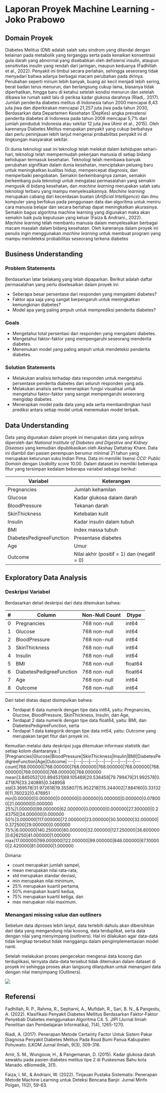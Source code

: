 # **Laporan Proyek Machine Learning - Joko Prabowo**
## **Domain Proyek**
Diabetes Melitus (DM) adalah salah satu sindrom yang ditandai dengan kelainan pada metabolik yang terganggu  serta pada  kenaikan  konsentrasi  gula  darah  yang  abnormal  yang  disebabkan oleh defisiensi insulin, ataupun sensitivitas insulin yang rendah dari jaringan, maupun keduanya (Fadhillah et al., 2022). Penyakit ini timbul secara perlahan, sehingga seseorang tidak menyadari bahwa adanya berbagai macam perubahan pada dirinya. Perubahan seperti minum lebih banyak, buang air kecil menjadi lebih sering, berat badan terus menurun, dan berlangsung cukup lama, biasanya tidak diperhatikan, hingga baru di ketahui setelah kondisi menurun dan setelah dibawa ke rumah sakit lalu di periksa kadar glukosa darahnya (Riadi,. 2017). Jumlah penderita diabetes melitus di Indonesia tahun 2000 mencapai 8,43 juta jiwa dan diperkirakan mencapai 21,257 juta jiwa pada tahun 2030, Berdasarkan data Departemen Kesehatan (DepKes) angka prevalensi penderita diabetes di Indonesia pada tahun 2008 mencapai 5,7% dari jumlah penduduk Indonesia atau sekitar 12 juta jiwa (Amir et al., 2015). Oleh karenanya Diabetes Melitus merupakan penyakit yang cukup berbahaya dan perlu peninjauan lebih lanjut mengenai probabilitas penyakit ini di lingkungan masyarakat sekitar.

Di dunia teknologi saat ini teknologi telah melekat dalam kehidupan sehari-hari, teknologi telah mempermudah pekerjaan manusia di setiap bidang kehidupan termasuk kesehatan. Teknologi telah membawa banyak perubahan signifikan dalam dunia kesehatan, menciptakan peluang baru untuk meningkatkan kualitas hidup, mempercepat diagnosis, dan memperbaiki pengobatan. Semakin berkembangnya zaman, semakin berkembang pula teknologi untuk mengatasi permasalahan yang semakin mengusik di bidang kesehatan, dan *machine learning* merupakan salah satu teknologi terbaru yang mampu menyelesaikannya. *Machine learning* merupakan cabang dari kecerdasan buatan (*Artificial Intelligence*) dan ilmu komputer yang berfokus pada penggunaan data dan algoritma untuk meniru cara manusia belajar dan secara bertahap dapat meningkatkan akurasinya. Semakin  bagus  algoritma machine  learning yang digunakan maka akan semakin baik pula keputusan yang keluar (Faiza & Andriani., 2022). *Machine learning* telah membantu manusia dalam menyelesaikan berbagai macam masalah dalam bidang kesehatan. Oleh karenanya dalam proyek ini penulis ingin menggunakan *machine learning* untuk membuat program yang mampu mendeteksi probabilitas seseorang terkena diabetes

## **Business Understanding**
### **Problem Statements**
Berdasarkan latar belakang yang telah dipaparkan. Berikut adalah daftar permasalahan yang perlu diselesaikan dalam proyek ini:
<ul>
  <li>Seberapa besar persentase dari responden yang mengalami diabetes?</li>
  <li>Faktor apa saja yang sangat berpengaruh untuk meningkatkan kemungkinan diabetes?</li>
  <li>Model apa yang paling ampuh untuk memprediksi penderita diabetes?</li>
</ul>

### **Goals**
<ul>
  <li>Mengetahui total persentasi dari responden yang mengalami diabetes.</li>
  <li>Mengetahui faktor-faktor yang mempengaruhi seseorang menderita diabetes.</li>
  <li>Menemukan model yang paling ampuh untuk mendeteksi penderita diabetes.</li>
</ul>

### **Solution Statements**
<ul>
  <li>Melakukan analisis terhadap data responden untuk mengetahui persentase penderita diabetes dari seluruh responden yang ada.</li>
  <li>Melakukan analisis serta menerapkan fungsi visualisai untuk mengetahui faktor-faktor yang sangat mempengaruhi seseorang mengidap diabetes.</li>
  <li>Menerapkan model pada data yang ada serta membandingkan hasil prediksi antara setiap model untuk menemukan model terbaik.</li>
</ul>

## **Data Understanding**
Data yang digunakan dalam proyek ini merupakan data yang aslinya diperoleh dari *National Institute of Diabetes and Digestive and Kidney Diseases* yang kemudian dipublikasikan oleh Akshay Dattatray Khare. Data ini diambil dari pasien perempuan berumur minimal 21 tahun yang merupakan keturunan suku Indian Pima. Data ini memiliki lisensi *CC0: Public Domain* dengan *Usability score* 10.00. Dalam dataset ini memiliki beberapa fitur yang tersimpan kedalam beberapa variabel sebagai berikut:

Variabel|Keterangan
----------|----------
Pregnancies|Jumlah kehamilan
Glucose|Kadar glukosa dalam darah
BloodPressure|Tekanan darah
SkinThickness|Ketebalan kulit
Insulin|Kadar insulin dalam tubuh
BMI|Index massa tubuh
DiabetesPedigreeFunction|Presentase diabetes
Age|Umur
Outcome|Nilai akhir (positif = 1) dan (negatif = 0)

## **Exploratory Data Analysis**
### **Deskripsi Variabel**
Berdasarkan detail deskripsi dari data ditemukan bahwa:

#|Column|Non-Null Count|Dtype
---|---|---|---
0|Pregnancies|768 non-null|int64
1|Glucose|768 non-null|int64
2|BloodPressure|768 non-null|int64
3|SkinThickness|768 non-null|int64
4|Insulin|768 non-null|int64
5|BMI|768 non-null|float64
6|DiabetesPedigreeFunction|768 non-null|float64
7|Age|768 non-null|int64
8|Outcome|768 non-null|int64

Dari tabel diatas dapat disimpulkan bahwa:
<ul>
  <li>Terdapat 6 data numerik dengan tipe data int64, yaitu: Pregnancies, Glucose, BloodPressure, SkinThickness, Insulin, dan Age,</li>
  <li>Terdapat 2 data numerik dengan tipe data float64, yaitu: BMI, dan DiabetesPedigreeFunction, serta</li>
  <li>Terdapat 1 data kategorik dengan tipe data int64, yaitu: Outcome yang merupakan target fitur dari proyek ini.</li>
</ul>

Kemudian melalui data deskripsi juga ditemukan informasi statistik dari setiap kolom diantaranya:
|	|Pregnancies|Glucose|BloodPressure|SkinThickness|Insulin|BMI|DiabetesPedigreeFunction|Age|Outcome|
 ---|---|---|---|---|---|---|---|---|---
count|768.000000|768.000000|768.000000|768.000000|768.000000|768.000000|768.000000|768.000000|768.000000
mean|3.845052|120.894531|69.105469|20.536458|79.799479|31.992578|0.471876|33.240885|0.348958
std|3.369578|31.972618|19.355807|15.952218|115.244002|7.884160|0.331329|11.760232|0.476951
min|0.000000|0.000000|0.000000|0.000000|0.000000|0.000000|0.078000|21.000000|0.000000
25%|1.000000|99.000000|62.000000|0.000000|0.000000|27.300000|0.243750|24.000000|0.000000
50%|3.000000|117.000000|72.000000|23.000000|30.500000|32.000000|0.372500|29.000000|0.000000
75%|6.000000|140.250000|80.000000|32.000000|127.250000|36.600000|0.626250|41.000000|1.000000
max|17.000000|199.000000|122.000000|99.000000|846.000000|67.100000|2.420000|81.000000|1.000000

Dimana:
<ul>
  <li>count merupakan jumlah sampel,</li>
  <li>mean merupakan nilai rata-rata,</li>
  <li>std merupakan standar deviasi,</li>
  <li>min merupakan nilai minimum,</li>
  <li>25% merupakan kuartil pertama,</li>
  <li>50% merupakan kuartil kedua,</li>
  <li>75% merupakan kuartil ketiga, dan</li>
  <li>max merupakan nilai maximum.</li>
</ul>

### **Menangani missing value dan outliners**
Sebelum data diproses lebih lanjut, data terlebih dahulu akan dibersihkan dari data yang mengandung nilai kosong, data terduplikat, serta data dengan nilai yang menyimpang (outliners). Hal ini dilakukan agar data-data tidak lengkap tersebut tidak menggangu dalam pengimplementasian model nanti.

Setelah melakukan proses pengecekan mengenai data kosong dan terduplikasi, ternyata data-data tersebut tidak ditemukan dalam dataset di proyek ini sehingga proses akan langsung dilanjutkan untuk menangani data dengan nilai menyimpang (Outliners).

<img src="images/boxplot_of_pregnancies.jpg"/>

## **Referensi**
Fadhillah, R. P., Rahma, R., Sepharni, A., Mufidah, R., Sari, B. N., & Pangestu, A. (2022). Klasifikasi Penyakit Diabetes Mellitus Berdasarkan Faktor-Faktor Penyebab Diabetes menggunakan Algoritma C4. 5. JIPI (Jurnal Ilmiah Penelitian dan Pembelajaran Informatika), 7(4), 1265-1270.

Riadi, A. (2017). Penerapan Metode Certainty Factor Untuk Sistem Pakar Diagnosa Penyakit Diabetes Melitus Pada Rsud Bumi Panua Kabupaten Pohuwato. ILKOM Jurnal Ilmiah, 9(3), 309-316.

Amir, S. M., Wungouw, H., & Pangemanan, D. (2015). Kadar glukosa darah sewaktu pada pasien diabetes melitus tipe 2 di Puskesmas Bahu kota Manado. eBiomedik, 3(1).

Faiza, I. M., & Andriani, W. (2022). Tinjauan Pustaka Sistematis: Penerapan Metode Machine Learning untuk Deteksi Bencana Banjir. Jurnal Minfo Polgan, 11(2), 59-63.
